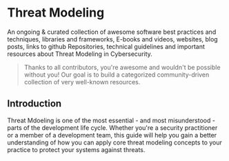 # Threat Modeling

An ongoing & curated collection of awesome software best practices and techniques, libraries and frameworks, E-books and videos, websites, blog posts, links to github Repositories, technical guidelines and important resources about Threat Modeling in Cybersecurity.
> Thanks to all contributors, you're awesome and wouldn't be possible without you! Our goal is to build a categorized community-driven collection of very well-known resources.

## Introduction
Threat Mdoeling is one of the most essential - and most misunderstood - parts of the development life cycle. Whether you're a security practitioner or a member of a development team, this guide will help you gain a better understanding of how you can apply core threat modeling concepts to your practice to protect your systems against threats.
